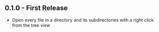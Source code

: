 ## 0.1.0 - First Release
* Open every file in a directory and its subdirectories with a right click from the tree view
